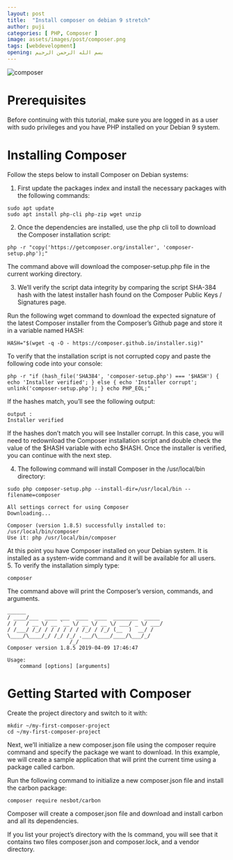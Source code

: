 ```yaml
---
layout: post
title:  "Install composer on debian 9 stretch"
author: puji
categories: [ PHP, Composer ]
image: assets/images/post/composer.png
tags: [webdevelopment]
opening: بسم الله الرحمن الرحيم
---  
```


![composer]({{site.url}}/assets/images/post/composer.png)  

# Prerequisites  

Before continuing with this tutorial, make sure you are logged in as a user with sudo privileges and you have PHP installed on your Debian 9 system.  

# Installing Composer  

Follow the steps below to install Composer on Debian systems:  

1. First update the packages index and install the necessary packages with the following commands:  

```
sudo apt update
sudo apt install php-cli php-zip wget unzip  
```  

2. Once the dependencies are installed, use the php cli toll to download the Composer installation script:  
```
php -r "copy('https://getcomposer.org/installer', 'composer-setup.php');"  
```  
The command above will download the composer-setup.php file in the current working directory.  

3. We’ll verify the script data integrity by comparing the script SHA-384 hash with the latest installer hash found on the Composer Public Keys / Signatures page.

Run the following wget command to download the expected signature of the latest Composer installer from the Composer’s Github page and store it in a variable named HASH:  
```
HASH="$(wget -q -O - https://composer.github.io/installer.sig)"
```  
To verify that the installation script is not corrupted copy and paste the following code into your console:  
```
php -r "if (hash_file('SHA384', 'composer-setup.php') === '$HASH') { echo 'Installer verified'; } else { echo 'Installer corrupt'; unlink('composer-setup.php'); } echo PHP_EOL;"
```  
If the hashes match, you’ll see the following output:  
```
output : 
Installer verified
```  
If the hashes don’t match you will see Installer corrupt. In this case, you will need to redownload the Composer installation script and double check the value of the $HASH variable with echo $HASH. Once the installer is verified, you can continue with the next step.  

4. The following command will install Composer in the /usr/local/bin directory:  
```
sudo php composer-setup.php --install-dir=/usr/local/bin --filename=composer
```  
```
All settings correct for using Composer
Downloading...

Composer (version 1.8.5) successfully installed to: /usr/local/bin/composer
Use it: php /usr/local/bin/composer  
```  
At this point you have Composer installed on your Debian system. It is installed as a system-wide command and it will be available for all users.  
5. To verify the installation simply type:  
```
composer
```
The command above will print the Composer’s version, commands, and arguments. 
``` 
______
/ ____/___  ____ ___  ____  ____  ________  _____
/ /   / __ \/ __ `__ \/ __ \/ __ \/ ___/ _ \/ ___/
/ /___/ /_/ / / / / / / /_/ / /_/ (__  )  __/ /
\____/\____/_/ /_/ /_/ .___/\____/____/\___/_/
                    /_/
Composer version 1.8.5 2019-04-09 17:46:47

Usage:
    command [options] [arguments]
```  

# Getting Started with Composer 
Create the project directory and switch to it with:  
```
mkdir ~/my-first-composer-project
cd ~/my-first-composer-project 
```  
Next, we’ll initialize a new composer.json file using the composer require <package name> command and specify the package we want to download. In this example, we will create a sample application that will print the current time using a package called carbon.

Run the following command to initialize a new composer.json file and install the carbon package:  
```
composer require nesbot/carbon
```
Composer will create a composer.json file and download and install carbon and all its dependencies.

If you list your project’s directory with the ls command, you will see that it contains two files composer.json and composer.lock, and a vendor directory.
